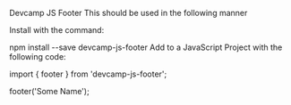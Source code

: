 Devcamp JS Footer
This should be used in the following manner

Install with the command:

npm install --save devcamp-js-footer
Add to a JavaScript Project with the following code:

import { footer } from 'devcamp-js-footer';

footer('Some Name');